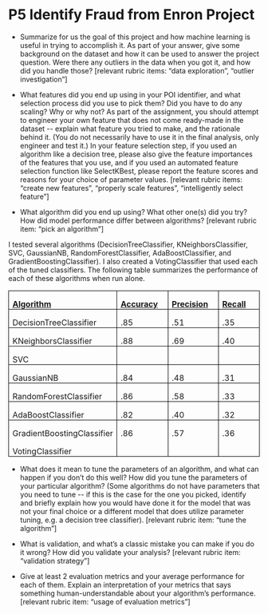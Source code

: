 P5 Identify Fraud from Enron Project
==============


* Summarize for us the goal of this project and how machine learning is useful in trying to accomplish it. As part of your answer, give some background on the dataset and how it can be used to answer the project question. Were there any outliers in the data when you got it, and how did you handle those?  [relevant rubric items: “data exploration”, “outlier investigation”]

* What features did you end up using in your POI identifier, and what selection process did you use to pick them? Did you have to do any scaling? Why or why not? As part of the assignment, you should attempt to engineer your own feature that does not come ready-made in the dataset -- explain what feature you tried to make, and the rationale behind it. (You do not necessarily have to use it in the final analysis, only engineer and test it.) In your feature selection step, if you used an algorithm like a decision tree, please also give the feature importances of the features that you use, and if you used an automated feature selection function like SelectKBest, please report the feature scores and reasons for your choice of parameter values.  [relevant rubric items: “create new features”, “properly scale features”, “intelligently select feature”]


* What algorithm did you end up using? What other one(s) did you try? How did model performance differ between algorithms?  [relevant rubric item: “pick an algorithm”]

I tested several algorithms (DecisionTreeClassifier, KNeighborsClassifier, SVC, GaussianNB, RandomForestClassifier, AdaBoostClassifier, and GradientBoostingClassifier).  I also created a VotingClassifier that used each of the tuned classifiers.  The following table summarizes the performance of each of these algorithms when run alone.

<table class=MsoNormalTable border=0 cellspacing=0 cellpadding=0
 style='border-collapse:collapse'>
 <tr>
  <td width=173 valign=top style='width:129.4pt;border:solid windowtext 1.0pt;
  padding:0in 5.4pt 0in 5.4pt'>
  <p class=MsoNormal style='margin-bottom:0in;margin-bottom:.0001pt;line-height:
  normal'><b><u>Algorithm</u></b></p>
  </td>
  <td width=125 valign=top style='width:93.5pt;border:solid windowtext 1.0pt;
  border-left:none;padding:0in 5.4pt 0in 5.4pt'>
  <p class=MsoNormal style='margin-bottom:0in;margin-bottom:.0001pt;line-height:
  normal'><b><u>Accuracy</u></b></p>
  </td>
  <td width=125 valign=top style='width:93.5pt;border:solid windowtext 1.0pt;
  border-left:none;padding:0in 5.4pt 0in 5.4pt'>
  <p class=MsoNormal style='margin-bottom:0in;margin-bottom:.0001pt;line-height:
  normal'><b><u>Precision</u></b></p>
  </td>
  <td width=125 valign=top style='width:93.5pt;border:solid windowtext 1.0pt;
  border-left:none;padding:0in 5.4pt 0in 5.4pt'>
  <p class=MsoNormal style='margin-bottom:0in;margin-bottom:.0001pt;line-height:
  normal'><b><u>Recall</u></b></p>
  </td>
 </tr>
 <tr>
  <td width=173 valign=top style='width:129.4pt;border:solid windowtext 1.0pt;
  border-top:none;padding:0in 5.4pt 0in 5.4pt'>
  <p class=MsoNormal style='margin-bottom:0in;margin-bottom:.0001pt;line-height:
  normal'>DecisionTreeClassifier</p>
  </td>
  <td width=125 valign=top style='width:93.5pt;border-top:none;border-left:
  none;border-bottom:solid windowtext 1.0pt;border-right:solid windowtext 1.0pt;
  padding:0in 5.4pt 0in 5.4pt'>
  <p class=MsoNormal style='margin-bottom:0in;margin-bottom:.0001pt;line-height:
  normal'>.85</p>
  </td>
  <td width=125 valign=top style='width:93.5pt;border-top:none;border-left:
  none;border-bottom:solid windowtext 1.0pt;border-right:solid windowtext 1.0pt;
  padding:0in 5.4pt 0in 5.4pt'>
  <p class=MsoNormal style='margin-bottom:0in;margin-bottom:.0001pt;line-height:
  normal'>.51</p>
  </td>
  <td width=125 valign=top style='width:93.5pt;border-top:none;border-left:
  none;border-bottom:solid windowtext 1.0pt;border-right:solid windowtext 1.0pt;
  padding:0in 5.4pt 0in 5.4pt'>
  <p class=MsoNormal style='margin-bottom:0in;margin-bottom:.0001pt;line-height:
  normal'>.35</p>
  </td>
 </tr>
 <tr>
  <td width=173 valign=top style='width:129.4pt;border:solid windowtext 1.0pt;
  border-top:none;padding:0in 5.4pt 0in 5.4pt'>
  <p class=MsoNormal style='margin-bottom:0in;margin-bottom:.0001pt;line-height:
  normal'>KNeighborsClassifier</p>
  </td>
  <td width=125 valign=top style='width:93.5pt;border-top:none;border-left:
  none;border-bottom:solid windowtext 1.0pt;border-right:solid windowtext 1.0pt;
  padding:0in 5.4pt 0in 5.4pt'>
  <p class=MsoNormal style='margin-bottom:0in;margin-bottom:.0001pt;line-height:
  normal'>.88</p>
  </td>
  <td width=125 valign=top style='width:93.5pt;border-top:none;border-left:
  none;border-bottom:solid windowtext 1.0pt;border-right:solid windowtext 1.0pt;
  padding:0in 5.4pt 0in 5.4pt'>
  <p class=MsoNormal style='margin-bottom:0in;margin-bottom:.0001pt;line-height:
  normal'>.69</p>
  </td>
  <td width=125 valign=top style='width:93.5pt;border-top:none;border-left:
  none;border-bottom:solid windowtext 1.0pt;border-right:solid windowtext 1.0pt;
  padding:0in 5.4pt 0in 5.4pt'>
  <p class=MsoNormal style='margin-bottom:0in;margin-bottom:.0001pt;line-height:
  normal'>.40</p>
  </td>
 </tr>
 <tr>
  <td width=173 valign=top style='width:129.4pt;border:solid windowtext 1.0pt;
  border-top:none;padding:0in 5.4pt 0in 5.4pt'>
  <p class=MsoNormal style='margin-bottom:0in;margin-bottom:.0001pt;line-height:
  normal'>SVC&nbsp;</p>
  </td>
  <td width=125 valign=top style='width:93.5pt;border-top:none;border-left:
  none;border-bottom:solid windowtext 1.0pt;border-right:solid windowtext 1.0pt;
  padding:0in 5.4pt 0in 5.4pt'>
  <p class=MsoNormal style='margin-bottom:0in;margin-bottom:.0001pt;line-height:
  normal'>&nbsp;</p>
  </td>
  <td width=125 valign=top style='width:93.5pt;border-top:none;border-left:
  none;border-bottom:solid windowtext 1.0pt;border-right:solid windowtext 1.0pt;
  padding:0in 5.4pt 0in 5.4pt'>
  <p class=MsoNormal style='margin-bottom:0in;margin-bottom:.0001pt;line-height:
  normal'>&nbsp;</p>
  </td>
  <td width=125 valign=top style='width:93.5pt;border-top:none;border-left:
  none;border-bottom:solid windowtext 1.0pt;border-right:solid windowtext 1.0pt;
  padding:0in 5.4pt 0in 5.4pt'>
  <p class=MsoNormal style='margin-bottom:0in;margin-bottom:.0001pt;line-height:
  normal'>&nbsp;</p>
  </td>
 </tr>
 <tr>
  <td width=173 valign=top style='width:129.4pt;border:solid windowtext 1.0pt;
  border-top:none;padding:0in 5.4pt 0in 5.4pt'>
  <p class=MsoNormal style='margin-bottom:0in;margin-bottom:.0001pt;line-height:
  normal'>GaussianNB</p>
  </td>
  <td width=125 valign=top style='width:93.5pt;border-top:none;border-left:
  none;border-bottom:solid windowtext 1.0pt;border-right:solid windowtext 1.0pt;
  padding:0in 5.4pt 0in 5.4pt'>
  <p class=MsoNormal style='margin-bottom:0in;margin-bottom:.0001pt;line-height:
  normal'>.84</p>
  </td>
  <td width=125 valign=top style='width:93.5pt;border-top:none;border-left:
  none;border-bottom:solid windowtext 1.0pt;border-right:solid windowtext 1.0pt;
  padding:0in 5.4pt 0in 5.4pt'>
  <p class=MsoNormal style='margin-bottom:0in;margin-bottom:.0001pt;line-height:
  normal'>.48</p>
  </td>
  <td width=125 valign=top style='width:93.5pt;border-top:none;border-left:
  none;border-bottom:solid windowtext 1.0pt;border-right:solid windowtext 1.0pt;
  padding:0in 5.4pt 0in 5.4pt'>
  <p class=MsoNormal style='margin-bottom:0in;margin-bottom:.0001pt;line-height:
  normal'>.31</p>
  </td>
 </tr>
 <tr>
  <td width=173 valign=top style='width:129.4pt;border:solid windowtext 1.0pt;
  border-top:none;padding:0in 5.4pt 0in 5.4pt'>
  <p class=MsoNormal style='margin-bottom:0in;margin-bottom:.0001pt;line-height:
  normal'>RandomForestClassifier</p>
  </td>
  <td width=125 valign=top style='width:93.5pt;border-top:none;border-left:
  none;border-bottom:solid windowtext 1.0pt;border-right:solid windowtext 1.0pt;
  padding:0in 5.4pt 0in 5.4pt'>
  <p class=MsoNormal style='margin-bottom:0in;margin-bottom:.0001pt;line-height:
  normal'>.86</p>
  </td>
  <td width=125 valign=top style='width:93.5pt;border-top:none;border-left:
  none;border-bottom:solid windowtext 1.0pt;border-right:solid windowtext 1.0pt;
  padding:0in 5.4pt 0in 5.4pt'>
  <p class=MsoNormal style='margin-bottom:0in;margin-bottom:.0001pt;line-height:
  normal'>.58</p>
  </td>
  <td width=125 valign=top style='width:93.5pt;border-top:none;border-left:
  none;border-bottom:solid windowtext 1.0pt;border-right:solid windowtext 1.0pt;
  padding:0in 5.4pt 0in 5.4pt'>
  <p class=MsoNormal style='margin-bottom:0in;margin-bottom:.0001pt;line-height:
  normal'>.33</p>
  </td>
 </tr>
 <tr>
  <td width=173 valign=top style='width:129.4pt;border:solid windowtext 1.0pt;
  border-top:none;padding:0in 5.4pt 0in 5.4pt'>
  <p class=MsoNormal style='margin-bottom:0in;margin-bottom:.0001pt;line-height:
  normal'>AdaBoostClassifier</p>
  </td>
  <td width=125 valign=top style='width:93.5pt;border-top:none;border-left:
  none;border-bottom:solid windowtext 1.0pt;border-right:solid windowtext 1.0pt;
  padding:0in 5.4pt 0in 5.4pt'>
  <p class=MsoNormal style='margin-bottom:0in;margin-bottom:.0001pt;line-height:
  normal'>.82</p>
  </td>
  <td width=125 valign=top style='width:93.5pt;border-top:none;border-left:
  none;border-bottom:solid windowtext 1.0pt;border-right:solid windowtext 1.0pt;
  padding:0in 5.4pt 0in 5.4pt'>
  <p class=MsoNormal style='margin-bottom:0in;margin-bottom:.0001pt;line-height:
  normal'>.40</p>
  </td>
  <td width=125 valign=top style='width:93.5pt;border-top:none;border-left:
  none;border-bottom:solid windowtext 1.0pt;border-right:solid windowtext 1.0pt;
  padding:0in 5.4pt 0in 5.4pt'>
  <p class=MsoNormal style='margin-bottom:0in;margin-bottom:.0001pt;line-height:
  normal'>.32</p>
  </td>
 </tr>
 <tr>
  <td width=173 valign=top style='width:129.4pt;border-top:none;border-left:
  solid windowtext 1.0pt;border-bottom:none;border-right:solid windowtext 1.0pt;
  padding:0in 5.4pt 0in 5.4pt'>
  <p class=MsoNormal style='margin-bottom:0in;margin-bottom:.0001pt;line-height:
  normal'>GradientBoostingClassifier</p>
  </td>
  <td width=125 valign=top style='width:93.5pt;border:none;border-right:solid windowtext 1.0pt;
  padding:0in 5.4pt 0in 5.4pt'>
  <p class=MsoNormal style='margin-bottom:0in;margin-bottom:.0001pt;line-height:
  normal'>.86</p>
  </td>
  <td width=125 valign=top style='width:93.5pt;border:none;border-right:solid windowtext 1.0pt;
  padding:0in 5.4pt 0in 5.4pt'>
  <p class=MsoNormal style='margin-bottom:0in;margin-bottom:.0001pt;line-height:
  normal'>.57</p>
  </td>
  <td width=125 valign=top style='width:93.5pt;border:none;border-right:solid windowtext 1.0pt;
  padding:0in 5.4pt 0in 5.4pt'>
  <p class=MsoNormal style='margin-bottom:0in;margin-bottom:.0001pt;line-height:
  normal'>.36</p>
  </td>
 </tr>
 <tr>
  <td width=173 valign=top style='width:129.4pt;border:solid windowtext 1.0pt;
  border-top:none;padding:0in 5.4pt 0in 5.4pt'>
  <p class=MsoNormal style='margin-bottom:0in;margin-bottom:.0001pt;line-height:
  normal'>VotingClassifier</p>
  </td>
  <td width=125 valign=top style='width:93.5pt;border-top:none;border-left:
  none;border-bottom:solid windowtext 1.0pt;border-right:solid windowtext 1.0pt;
  padding:0in 5.4pt 0in 5.4pt'>
  <p class=MsoNormal style='margin-bottom:0in;margin-bottom:.0001pt;line-height:
  normal'>&nbsp;</p>
  </td>
  <td width=125 valign=top style='width:93.5pt;border-top:none;border-left:
  none;border-bottom:solid windowtext 1.0pt;border-right:solid windowtext 1.0pt;
  padding:0in 5.4pt 0in 5.4pt'>
  <p class=MsoNormal style='margin-bottom:0in;margin-bottom:.0001pt;line-height:
  normal'>&nbsp;</p>
  </td>
  <td width=125 valign=top style='width:93.5pt;border-top:none;border-left:
  none;border-bottom:solid windowtext 1.0pt;border-right:solid windowtext 1.0pt;
  padding:0in 5.4pt 0in 5.4pt'>
  <p class=MsoNormal style='margin-bottom:0in;margin-bottom:.0001pt;line-height:
  normal'>&nbsp;</p>
  </td>
 </tr>
</table>

* What does it mean to tune the parameters of an algorithm, and what can happen if you don’t do this well?  How did you tune the parameters of your particular algorithm? (Some algorithms do not have parameters that you need to tune -- if this is the case for the one you picked, identify and briefly explain how you would have done it for the model that was not your final choice or a different model that does utilize parameter tuning, e.g. a decision tree classifier).  [relevant rubric item: “tune the algorithm”]

* What is validation, and what’s a classic mistake you can make if you do it wrong? How did you validate your analysis?  [relevant rubric item: “validation strategy”]

* Give at least 2 evaluation metrics and your average performance for each of them.  Explain an interpretation of your metrics that says something human-understandable about your algorithm’s performance. [relevant rubric item: “usage of evaluation metrics”]

